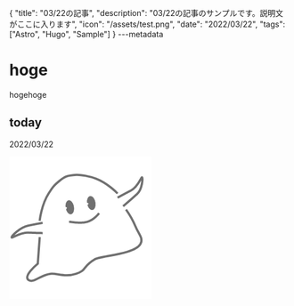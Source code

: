 {
  "title": "03/22の記事",
  "description": "03/22の記事のサンプルです。説明文がここに入ります",
  "icon": "/assets/test.png",
  "date": "2022/03/22",
  "tags": ["Astro", "Hugo", "Sample"]
}
---metadata

# hoge
hogehoge

## today
2022/03/22

![img](/assets/test.png)